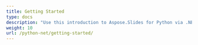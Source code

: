 ```yaml
---
title: Getting Started
type: docs
description: "Use this introduction to Aspose.Slides for Python via .NET fundamentals to start realizing the value of Aspose.Slides for your business."
weight: 10
url: /python-net/getting-started/
---
```

